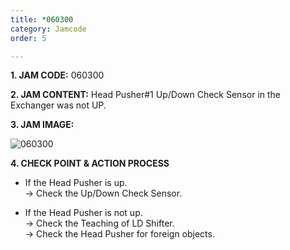 ```yaml
---
title: *060300
category: Jamcode
order: 5

---
```

**1. JAM CODE:** 060300

**2. JAM CONTENT:** Head Pusher#1 Up/Down Check Sensor in the Exchanger was not UP.

**3. JAM IMAGE:**

![060300](https://user-images.githubusercontent.com/85915538/125031480-4ec76d80-e0bf-11eb-857e-c29e30a2c5c6.png)

**4. CHECK POINT & ACTION PROCESS**  

<!---
* Head Pusher가 올라왔다.  
  → Up/Down Check Sensor를 확인하세요.

* Head Pusher가 올라오지 못했다.  
  → LD Shifter의 Teaching을 확인하세요.  
  → Head Pusher에 이물질이 있는지 확인하세요.
--->

* If the Head Pusher is up.  
  → Check the Up/Down Check Sensor.

* If the Head Pusher is not up.  
  → Check the Teaching of LD Shifter.  
  → Check the Head Pusher for foreign objects.
  
